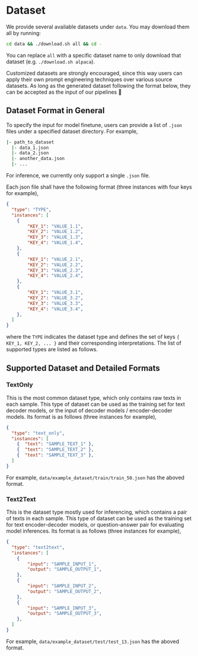 # Dataset

We provide several available datasets under `data`. You may download them all by running: 
```sh
cd data && ./download.sh all && cd -
```
You can replace `all` with a specific dataset name to only download that dataset (e.g. `./download.sh alpaca`).

Customized datasets are strongly encouraged, since this way users can apply
their own prompt engineering techniques over various source datasets. As long
as the generated dataset following the format below, they can be accepted as
the input of our pipelines :hugs:


## Dataset Format in General

To specify the input for model finetune, users can provide a list of `.json`
files under a specified dataset directory. For example,

```sh
|- path_to_dataset
  |- data_1.json
  |- data_2.json
  |- another_data.json
  |- ...
```

For inference, we currently only support a single `.json` file.

Each json file shall have the following format (three instances with four keys
for example),

```json
{
  "type": "TYPE",
  "instances": [
    {
        "KEY_1": "VALUE_1.1",
        "KEY_2": "VALUE_1.2",
        "KEY_3": "VALUE_1.3",
        "KEY_4": "VALUE_1.4",
    },
    {
        "KEY_1": "VALUE_2.1",
        "KEY_2": "VALUE_2.2",
        "KEY_3": "VALUE_2.3",
        "KEY_4": "VALUE_2.4",
    },
    {
        "KEY_1": "VALUE_3.1",
        "KEY_2": "VALUE_3.2",
        "KEY_3": "VALUE_3.3",
        "KEY_4": "VALUE_3.4",
    },
  ]
}
```

where the `TYPE` indicates the dataset type and defines the set of keys
`{ KEY_1, KEY_2, ... }` and their corresponding interpretations. The list of
supported types are listed as follows.

## Supported Dataset and Detailed Formats

### TextOnly

This is the most common dataset type, which only contains raw texts in each
sample. This type of dataset can be used as the training set for text decoder
models, or the input of decoder models / encoder-decoder models. Its format is
as follows (three instances for example),

```json
{
  "type": "text_only",
  "instances": [
    {  "text": "SAMPLE_TEXT_1" },
    {  "text": "SAMPLE_TEXT_2" },
    {  "text": "SAMPLE_TEXT_3" },
  ]
}
```

For example, `data/example_dataset/train/train_50.json` has the aboved format.

### Text2Text

This is the dataset type mostly used for inferencing, which contains a pair of
texts in each sample. This type of dataset can be used as the training set for
text encoder-decoder models, or question-answer pair for evaluating model
inferences. Its format is as follows (three instances for example),

```json
{
  "type": "text2text",
  "instances": [
    {
        "input": "SAMPLE_INPUT_1",
        "output": "SAMPLE_OUTPUT_1",
    },
    {
        "input": "SAMPLE_INPUT_2",
        "output": "SAMPLE_OUTPUT_2",
    },
    {
        "input": "SAMPLE_INPUT_3",
        "output": "SAMPLE_OUTPUT_3",
    },
  ]
}
```

For example, `data/example_dataset/test/test_13.json` has the aboved format.
